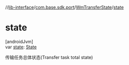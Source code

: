 //[lib-interface](../../../index.md)/[com.base.sdk.port](../index.md)/[WmTransferState](index.md)/[state](state.md)

# state

[androidJvm]\
var [state](state.md): [State](../-state/index.md)

传输任务总体状态(Transfer task total state)
